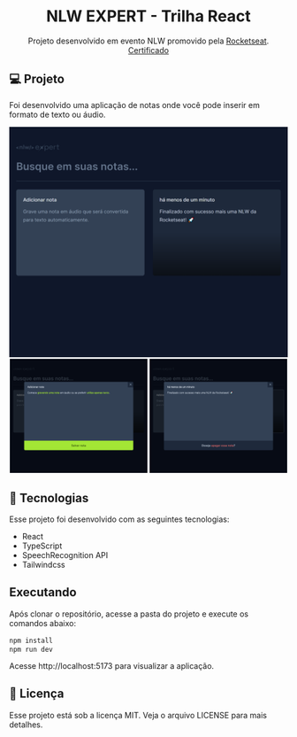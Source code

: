 <h1 align="center"> NLW EXPERT - Trilha React </h1>

<p align="center">
Projeto desenvolvido em evento NLW promovido pela <a href="https://www.rocketseat.com.br/">Rocketseat</a>. <br>
<a href="https://app.rocketseat.com.br/certificates/c7caa071-6459-4a86-a102-1cf5935f97b5">Certificado</a>
</p>

## 💻 Projeto
Foi desenvolvido uma aplicação de notas onde você pode inserir em formato de texto ou áudio.

<div align="center">
  <img alt="Página Home" src="./public/screen/home.png">
  <img alt="criar nota" src="./public/screen/create.png" width="49.5%">
  <img alt="nota existente" src="./public/screen/note.png" width="49.5%">
</div>


## 🚀 Tecnologias
Esse projeto foi desenvolvido com as seguintes tecnologias:

- React
- TypeScript
- SpeechRecognition API
- Tailwindcss


## Executando
Após clonar o repositório, acesse a pasta do projeto e execute os comandos abaixo:

```
npm install
npm run dev
```
Acesse http://localhost:5173 para visualizar a aplicação.


## 📝 Licença
Esse projeto está sob a licença MIT. Veja o arquivo LICENSE para mais detalhes.
